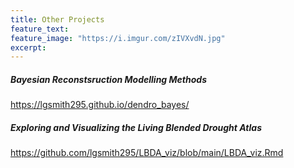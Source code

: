 ```yaml
---
title: Other Projects
feature_text:
feature_image: "https://i.imgur.com/zIVXvdN.jpg"
excerpt: 
---
```


##### Bayesian Reconstsruction Modelling Methods

https://lgsmith295.github.io/dendro_bayes/

##### Exploring and Visualizing the Living Blended Drought Atlas

https://github.com/lgsmith295/LBDA_viz/blob/main/LBDA_viz.Rmd


